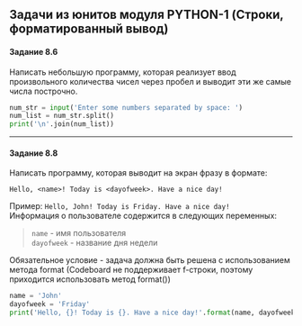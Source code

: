 ## Задачи из юнитов модуля PYTHON-1 (Строки, форматированный вывод) ##

#### **Задание 8.6** ####

Написать небольшую программу, которая реализует ввод произвольного количества
чисел через пробел и выводит эти же самые числа построчно.

```python
num_str = input('Enter some numbers separated by space: ')
num_list = num_str.split()
print('\n'.join(num_list))
```

----

#### **Задание 8.8** ####

Написать программу, которая выводит на экран фразу в формате:

```text
Hello, <name>! Today is <dayofweek>. Have a nice day!
```

Пример: `Hello, John! Today is Friday. Have a nice day!`    
Информация о пользователе содержится в следующих переменных:

> `name` - имя пользователя    
> `dayofweek` - название дня недели    

Обязательное условие - задача должна быть решена с использованием метода format
(Codeboard не поддерживает f-строки, поэтому приходится использовать метод
format())

```python
name = 'John'
dayofweek = 'Friday'
print('Hello, {}! Today is {}. Have a nice day!'.format(name, dayofweek))
```
